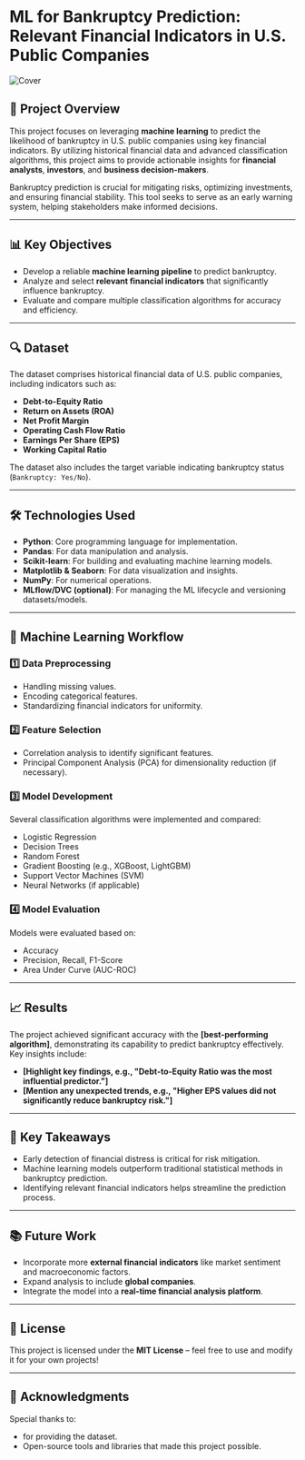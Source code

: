 # ML for Bankruptcy Prediction: Relevant Financial Indicators in U.S. Public Companies  

![Cover](https://www.google.com/url?sa=i&url=https%3A%2F%2Fwww.statista.com%2Fchart%2F22563%2Fbankruptcies-in-the-us%2F&psig=AOvVaw23fEqVtUPWQJ-T2D2mvCM5&ust=1735280243641000&source=images&cd=vfe&opi=89978449&ved=0CBQQjRxqFwoTCMiClqLlxIoDFQAAAAAdAAAAABAE)

## 🚀 Project Overview  
This project focuses on leveraging **machine learning** to predict the likelihood of bankruptcy in U.S. public companies using key financial indicators. By utilizing historical financial data and advanced classification algorithms, this project aims to provide actionable insights for **financial analysts**, **investors**, and **business decision-makers**.  

Bankruptcy prediction is crucial for mitigating risks, optimizing investments, and ensuring financial stability. This tool seeks to serve as an early warning system, helping stakeholders make informed decisions.  

---

## 📊 Key Objectives  
- Develop a reliable **machine learning pipeline** to predict bankruptcy.  
- Analyze and select **relevant financial indicators** that significantly influence bankruptcy.  
- Evaluate and compare multiple classification algorithms for accuracy and efficiency.  

---

## 🔍 Dataset  
The dataset comprises historical financial data of U.S. public companies, including indicators such as:  
- **Debt-to-Equity Ratio**  
- **Return on Assets (ROA)**  
- **Net Profit Margin**  
- **Operating Cash Flow Ratio**  
- **Earnings Per Share (EPS)**  
- **Working Capital Ratio**  

The dataset also includes the target variable indicating bankruptcy status (`Bankruptcy: Yes/No`).  

---

## 🛠️ Technologies Used  
- **Python**: Core programming language for implementation.  
- **Pandas**: For data manipulation and analysis.  
- **Scikit-learn**: For building and evaluating machine learning models.  
- **Matplotlib & Seaborn**: For data visualization and insights.  
- **NumPy**: For numerical operations.  
- **MLflow/DVC (optional)**: For managing the ML lifecycle and versioning datasets/models.  

---

## 🧠 Machine Learning Workflow  

### 1️⃣ **Data Preprocessing**  
- Handling missing values.  
- Encoding categorical features.  
- Standardizing financial indicators for uniformity.  

### 2️⃣ **Feature Selection**  
- Correlation analysis to identify significant features.  
- Principal Component Analysis (PCA) for dimensionality reduction (if necessary).  

### 3️⃣ **Model Development**  
Several classification algorithms were implemented and compared:  
- Logistic Regression  
- Decision Trees  
- Random Forest  
- Gradient Boosting (e.g., XGBoost, LightGBM)  
- Support Vector Machines (SVM)  
- Neural Networks (if applicable)  

### 4️⃣ **Model Evaluation**  
Models were evaluated based on:  
- Accuracy  
- Precision, Recall, F1-Score  
- Area Under Curve (AUC-ROC)  

---

## 📈 Results  
The project achieved significant accuracy with the **[best-performing algorithm]**, demonstrating its capability to predict bankruptcy effectively. Key insights include:  
- **[Highlight key findings, e.g., "Debt-to-Equity Ratio was the most influential predictor."]**  
- **[Mention any unexpected trends, e.g., "Higher EPS values did not significantly reduce bankruptcy risk."]**  

---

## 🌟 Key Takeaways  
- Early detection of financial distress is critical for risk mitigation.  
- Machine learning models outperform traditional statistical methods in bankruptcy prediction.  
- Identifying relevant financial indicators helps streamline the prediction process.  

---

## 📚 Future Work  
- Incorporate more **external financial indicators** like market sentiment and macroeconomic factors.  
- Expand analysis to include **global companies**.  
- Integrate the model into a **real-time financial analysis platform**.  

---

## 📝 License  
This project is licensed under the **MIT License** – feel free to use and modify it for your own projects!  

---

## 🤝 Acknowledgments  
Special thanks to:  
- for providing the dataset.  
- Open-source tools and libraries that made this project possible.  
